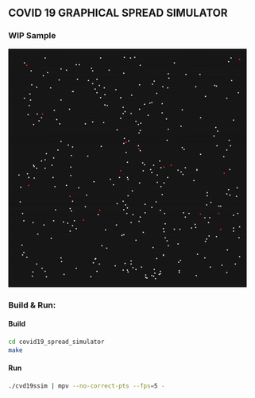 ## COVID 19 GRAPHICAL SPREAD SIMULATOR

### WIP Sample

![Sample WIP Output](https://github.com/TonyJosi97/covid19_spread_simulator/blob/master/cvdssim_wip_sample_1.gif)

### Build & Run:

#### Build

```sh
cd covid19_spread_simulator
make
```

#### Run
``` sh
./cvd19ssim | mpv --no-correct-pts --fps=5 -
```

